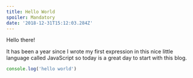 ```yaml
---
title: Hello World
spoiler: Mandatory
date: '2018-12-31T15:12:03.284Z'
---
```


Hello there!

It has been a year since I wrote my first expression in this nice little language called JavaScript so today is a great day to start with this blog.

```javascript
console.log('hello world')
```
